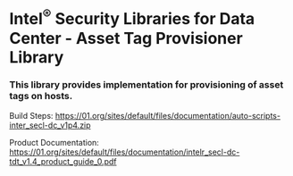 # Intel<sup>®</sup> Security Libraries for Data Center  - Asset Tag Provisioner Library
### This library provides implementation for provisioning of asset tags on hosts.

Build Steps: https://01.org/sites/default/files/documentation/auto-scripts-inter_secl-dc_v1p4.zip

Product Documentation: https://01.org/sites/default/files/documentation/intelr_secl-dc-tdt_v1.4_product_guide_0.pdf
